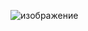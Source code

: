 
![изображениe](https://github.com/tit-alex/tit-alex/blob/main/as)

  <!-- <img width="480" height="76" src="https://github.com/tit-alex/tit-alex/blob/main/as -->